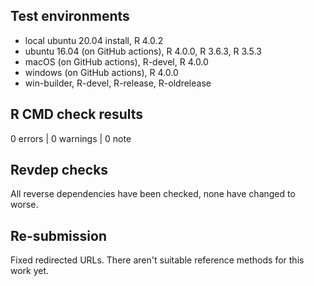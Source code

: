 ## Test environments
* local ubuntu 20.04 install, R 4.0.2
* ubuntu 16.04 (on GitHub actions), R 4.0.0, R 3.6.3, R 3.5.3
* macOS (on GitHub actions), R-devel, R 4.0.0
* windows (on GitHub actions), R 4.0.0
* win-builder, R-devel, R-release, R-oldrelease

## R CMD check results

0 errors | 0 warnings | 0 note

## Revdep checks

All reverse dependencies have been checked, none have changed to worse.

## Re-submission

Fixed redirected URLs.
There aren't suitable reference methods for this work yet.
